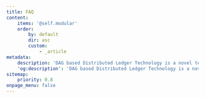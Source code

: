 ```yaml
---
title: FAQ
content:
    items: '@self.modular'
    order:
        by: default
        dir: asc
        custom:
            - _article
metadata:
    description: 'DAG based Distributed Ledger Technology is a novel technology and therefore a lot of questions are asked.'
    'og:description': 'DAG based Distributed Ledger Technology is a novel technology and therefore a lot of questions are asked.'
sitemap:
    priority: 0.8
onpage_menu: false
---
```


